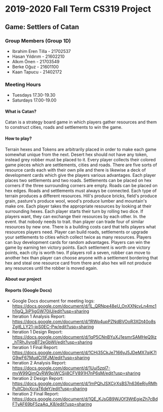 # **2019-2020 Fall Term CS319 Project**
## **Game: Settlers of Catan**
### **Group Members (Group 1D)**
- Ibrahim Eren Tilla - 21702537
- Hasan Yıldırım - 21602210
- Alkım Önen - 21703549
- Berke Oğuz - 21601100
- Kaan Tapucu - 21402172
### **Meeting Hours**
- Tuesdays 17.30-19.30
- Saturdays 17.00-19.00



#### **What is Catan?**

Catan is a strategy board game in which players gather resources and them to construct cities, roads and settlements to win the game. 


#### **How to play?**

Terrain hexes and Tokens are arbitrarily placed in order to make each game somewhat unique from the next. Desert hex should not have any token, instead grey robber must be placed to it. Every player collects their colored game pieces which  are settlements, cities and roads. There are five sorts of resource cards each with their own pile and there is likewise a deck of development cards which give the players various advantages. Each player places two settlements and two roads. Settlements can be placed on hex corners if the three surrounding corners are empty.  Roads can be placed on hex edges. Roads and settlements must always be connected. Each type of terrain produces a different resources. Hill's produce bricks, field's produce grain, pasture's produce wool, wood's produce lumber and mountain's make ore. Each player takes the appropriate resources by looking at their surrounding hexes. Each player starts their turn by rolling two dice. If players want, they can exchange their resources by each other. In. the event. that nobody needs to trait. than player can trade four of similar resources by new one. There is a building costs card that tells players what resources players need. Player can build roads, settlements or upgrade your settlements to cities which collect twice as many resources. Players can buy development cards for random advantages. Players can win the game by earning ten victory points. Each settlement is worth one victory points, each city is  worth two. If players roll a seven, robber can move to another hex than player can choose anyone with a settlement bordering that hex  and steal one resource card from there and also hex will not produce any resources until the robber is moved again.

#### **About our project**

#### **Reports (Google Docs)**
- Google Docs document for meeting logs: https://docs.google.com/document/d/1L_QRNpe48eU_OnXXNcvLn4mc1h1lgQ_3iP1igGW70iU/edit?usp=sharing
- Iteration 1 Analysis Report: https://docs.google.com/document/d/1RWp4upPZNdBVOoR3XDt40o8sZgI6_LY21-ipS0EC-Pw/edit?usp=sharing
- Iteration 1 Design Report: https://docs.google.com/document/d/1qP5CNnBYuXJ1esmrSAMHeQ9iz_hTRhJIyrpBT2eGbWI/edit?usp=sharing
- Iteration 1 Final Report: https://docs.google.com/document/d/1CHj35CkJe7166yJ5JDeMX7qiK7lG9wF67MudCi1lFJM/edit?usp=sharing
- Iteration 2 Analysis Report: https://docs.google.com/document/d/1Uui5zpI7-myW99QimQvRW9piWCSij8CFV891H7nP6sM/edit?usp=sharing
- Iteration 2 Design Report: https://docs.google.com/document/d/1mPQhJSXCjrXsBS7n636eRiyRMhPuItCbjvXcraT6deY/edit?usp=sharing
- Iteration 2 Final Report: https://docs.google.com/document/d/1QE_KJsGB9WJOf3WtEgieZh7cBdFTyAF69bF5zaAq_K8/edit?usp=sharing
